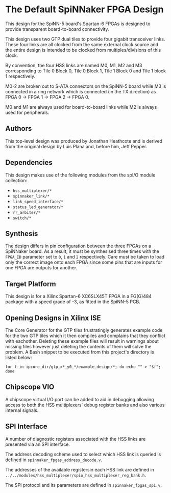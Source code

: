 The Default SpiNNaker FPGA Design
=================================

This design for the SpiNN-5 board's Spartan-6 FPGAs is designed to provide transparent
board-to-board connectivity.

This design uses two GTP dual tiles to provide four gigabit transceiver links.  These four links
are all clocked from the same external clock source and the entire design is intended to be clocked
from multiples/divisions of this clock.

By convention, the four HSS links are named M0, M1, M2 and M3 corresponding to Tile 0 Block 0, Tile
0 Block 1, Tile 1 Block 0 and Tile 1 block 1 respectively.

M0-2 are broken out to S-ATA connectors on the SpiNN-5 board while M3 is connected in a ring
network which is connected (in the TX direction) as  FPGA 0 -> FPGA 1 -> FPGA 2 -> FPGA 0.

M0 and M1 are always used for board-to-board links while M2 is always used for peripherals.

Authors
-------

This top-level design was produced by Jonathan Heathcote and is derived from the original design by
Luis Plana and, before him, Jeff Pepper.


Dependencies
------------

This design makes use of the following modules from the spI/O module collection:
* `hss_multiplexer/*`
* `spinnaker_link/*`
* `link_speed_interface/*`
* `status_led_generator/*`
* `rr_arbiter/*`
* `switch/*`

Synthesis
---------

The design differs in pin configuration between the three FPGAs on a SpiNNaker
board. As a result, it must be synthesised three times with the `FPGA_ID`
parameter set to `0`, `1` and `2` respectively. Care must be taken to load only
the correct image onto each FPGA since some pins that are inputs for one FPGA
are outputs for another.

Target Platform
---------------

This design is for a Xilinx Spartan-6 XC6SLX45T FPGA in a FG(G)484 package with a speed grade of
-3, as fitted in the SpiNN-5 PCB.


Opening Designs in Xilinx ISE
-----------------------------

The Core Generator for the GTP tiles frustratingly generates example code
for the two GTP tiles which it then compiles and complains that they conflict
with eachother. Deleting these example files will result in warnings about
missing files however just deleting the contents of them will solve the problem.
A Bash snippet to be executed from this project's directory is listed below:

	for f in ipcore_dir/gtp_x*_y0_*/example_design/*; do echo "" > "$f"; done

Chipscope VIO
-------------

A chipscope virtual I/O port can be added to aid in debugging allowing access to
both the HSS multiplexers' debug register banks and also various internal
signals.


SPI Interface
-------------

A number of diagnostic registers associated with the HSS links are presented via
an SPI interface.

The address decoding scheme used to select which HSS link is queried is defined
in `spinnaker_fpgas_address_decode.v`.

The addresses of the available registersin each HSS link are defined in
`../../modules/hss_multiplexer/spio_hss_multiplexer_reg_bank.h`.

The SPI protocol and its parameters are defined in `spinnaker_fpgas_spi.v`.
